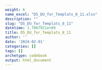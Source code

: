 ```yaml
---
weight: 6
name_excel: "D5_DU_for_Templats_8_11.xlsx"
description: ""
slug: "D5_DU_for_Templats_8_11"
datetime: 1.7067921e+09
title: D5_DU_for_Templats_8_11
author: ''
date: '2024-02-01'
categories: []
tags: []
archetype: codebook
output: html_document
---
```


<div class="tabcontent"></div>
